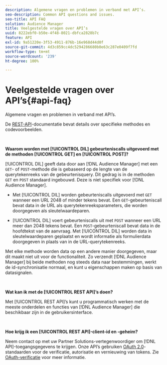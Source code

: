 ```yaml
---
description: Algemene vragen en problemen in verband met API’s.
seo-description: Common API questions and issues.
seo-title: API FAQ
solution: Audience Manager
title: Veelgestelde vragen over API’s
uuid: 8222ebf0-b50e-4f48-8021-dbfca2828b7c
feature: API
exl-id: 9a51220e-3f53-4911-876b-16e968d44d0f
source-git-commit: 4d3c859cc4dc5294286680b0e63c287e0409f7fd
workflow-type: tm+mt
source-wordcount: '239'
ht-degree: 100%

---
```


# Veelgestelde vragen over API’s{#api-faq}

Algemene vragen en problemen in verband met API’s.

<!-- 

faq_api.xml

 -->

De [REST-API](../api/rest-api-main/rest-api-main.md)-documentatie bevat details over specifieke methodes en codevoorbeelden.

<br>

**Waarom worden met [!UICONTROL DIL] gebeurteniscalls uitgevoerd met de methoden [!UICONTROL GET] en [!UICONTROL POST]?**

[!UICONTROL DIL] geeft data door aan [!DNL Audience Manager] met een `GET`- of `POST`-methode die is gebaseerd op de lengte van de querytekenreeks van de gebeurtenisquery. Dit gedrag is in de methoden `GET` en `POST` standaard ingebouwd. Deze is niet specifiek voor [!DNL Audience Manager].

* Met [!UICONTROL DIL] worden gebeurteniscalls uitgevoerd met `GET` wanneer een URL 2048 of minder tekens bevat. Een `GET`-gebeurteniscall bevat data in de URL als querytekenreeksparameters, die worden doorgegeven als sleutelwaardeparen.

* [!UICONTROL DIL] voert gebeurteniscalls uit met `POST` wanneer een URL meer dan 2048 tekens bevat. Een `POST`-gebeurteniscall bevat data in de hoofdtekst van de aanvraag. Met [!UICONTROL DIL] worden data in sleutelwaardeparen geplaatst en wordt informatie als formulierdata doorgegeven in plaats van in de URL-querytekenreeks.

Met elke methode worden data op een andere manier doorgegeven, maar dit maakt niet uit voor de functionaliteit. Zo verzendt [!DNL Audience Manager] bij beide methoden nog steeds data naar bestemmingen, werkt de id-synchronisatie normaal, en kunt u eigenschappen maken op basis van datasignalen.

<br>

**Wat kan ik met de [!UICONTROL REST API]’s doen?**

Met [!UICONTROL REST API]’s kunt u programmatisch werken met de meeste onderdelen en functies van [!DNL Audience Manager] die beschikbaar zijn in de gebruikersinterface.

<br>

**Hoe krijg ik een [!UICONTROL REST API]-client-id en -geheim?**

Neem contact op met uw Partner Solutions-vertegenwoordiger om [!DNL API]-toegangsgegevens te krijgen. Onze API’s gebruiken [OAuth 2.0](https://oauth.net/2/)-standaarden voor de verificatie, autorisatie en vernieuwing van tokens. Zie [OAuth-verificatie](../api/rest-api-main/aam-api-getting-started.md#oauth) voor meer informatie.
